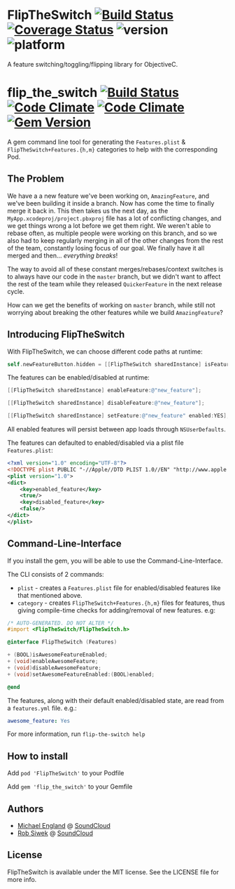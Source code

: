 # FlipTheSwitch [![Build Status](https://travis-ci.org/michaelengland/FlipTheSwitch.svg?branch=master)](https://travis-ci.org/michaelengland/FlipTheSwitch) [![Coverage Status](https://img.shields.io/coveralls/michaelengland/FlipTheSwitch.svg)](https://coveralls.io/r/michaelengland/FlipTheSwitch?branch=master) ![version](https://cocoapod-badges.herokuapp.com/v/FlipTheSwitch/badge.png) ![platform](https://cocoapod-badges.herokuapp.com/p/FlipTheSwitch/badge.png)

A feature switching/toggling/flipping library  for ObjectiveC.

# flip_the_switch [![Build Status](https://travis-ci.org/michaelengland/FlipTheSwitch.svg?branch=master)](https://travis-ci.org/michaelengland/FlipTheSwitch) [![Code Climate](https://codeclimate.com/github/michaelengland/FlipTheSwitch.png)](https://codeclimate.com/github/michaelengland/FlipTheSwitch) [![Code Climate](https://codeclimate.com/github/michaelengland/FlipTheSwitch/coverage.png)](https://codeclimate.com/github/michaelengland/FlipTheSwitch) [![Gem Version](https://badge.fury.io/rb/flip_the_switch.svg)](http://badge.fury.io/rb/flip_the_switch)

A gem command line tool for generating the `Features.plist` & `FlipTheSwitch+Features.{h,m}` categories to help with the corresponding Pod.

## The Problem

We have a a new feature we've been working on, `AmazingFeature`, and we've been building it inside a branch.
Now has come the time to finally merge it back in. This then takes us the next day, as the `MyApp.xcodeproj/project.pbxproj` file has a lot of conflicting changes, and we get things wrong a lot before we get them right.
We weren't able to rebase often, as multiple people were working on this branch, and so we also had to keep regularly merging in all of the other changes from the rest of the team, constantly losing focus of our goal.
We finally have it all merged and then... *everything breaks*!

The way to avoid all of these constant merges/rebases/context switches is to always have our code in the `master` branch, but we didn't want to affect the rest of the team while they released `QuickerFeature` in the next release cycle.

How can we get the benefits of working on `master` branch, while still not worrying about breaking the other features while we build `AmazingFeature`?

## Introducing FlipTheSwitch

With FlipTheSwitch, we can choose different code paths at runtime:

```objective-c
self.newFeatureButton.hidden = [[FlipTheSwitch sharedInstance] isFeatureEnabled:@"new_feature"];
```

The features can be enabled/disabled at runtime:

```objective-c
[[FlipTheSwitch sharedInstance] enableFeature:@"new_feature"];
```

```objective-c
[[FlipTheSwitch sharedInstance] disableFeature:@"new_feature"];
```

```objective-c
[[FlipTheSwitch sharedInstance] setFeature:@"new_feature" enabled:YES];
```

All enabled features will persist between app loads through `NSUserDefaults`.

The features can defaulted to enabled/disabled via a plist file `Features.plist`:

```xml
<?xml version="1.0" encoding="UTF-8"?>
<!DOCTYPE plist PUBLIC "-//Apple//DTD PLIST 1.0//EN" "http://www.apple.com/DTDs/PropertyList-1.0.dtd">
<plist version="1.0">
<dict>
    <key>enabled_feature</key>
    <true/>
    <key>disabled_feature</key>
    <false/>
</dict>
</plist>
```

## Command-Line-Interface

If you install the gem, you will be able to use the Command-Line-Interface.

The CLI consists of 2 commands:

 - `plist` - creates a `Features.plist` file for enabled/disabled features like that mentioned above.
 - `category` - creates `FlipTheSwitch+Features.{h,m}` files for features, thus giving compile-time checks for adding/removal of new features.
e.g:

```objective-c
/* AUTO-GENERATED. DO NOT ALTER */
#import <FlipTheSwitch/FlipTheSwitch.h>

@interface FlipTheSwitch (Features)

+ (BOOL)isAwesomeFeatureEnabled;
+ (void)enableAwesomeFeature;
+ (void)disableAwesomeFeature;
+ (void)setAwesomeFeatureEnabled:(BOOL)enabled;

@end
```

The features, along with their default enabled/disabled state, are read from a `features.yml` file. e.g.:

```yaml
awesome_feature: Yes
```

For more information, run `flip-the-switch help`

## How to install

Add `pod 'FlipTheSwitch'` to your Podfile

Add `gem 'flip_the_switch'` to your Gemfile

## Authors

  - [Michael England](https://github.com/michaelengland) @ [SoundCloud](https://github.com/soundcloud)
  - [Rob Siwek](https://github.com/nerdsRob) @ [SoundCloud](https://github.com/soundcloud)

## License

FlipTheSwitch is available under the MIT license. See the LICENSE file for more info.
